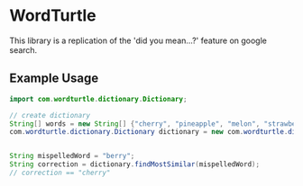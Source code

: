 # WordTurtle

This library is a replication of the 'did you mean...?' feature on google search.

## Example Usage
```java
import com.wordturtle.dictionary.Dictionary;

// create dictionary
String[] words = new String[] {"cherry", "pineapple", "melon", "strawberry", "raspberry"};
com.wordturtle.dictionary.Dictionary dictionary = new com.wordturtle.dictionary.Dictionary(words);


String mispelledWord = "berry";
String correction = dictionary.findMostSimilar(mispelledWord);
// correction == "cherry"
```
